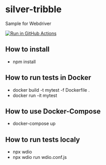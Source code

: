 # silver-tribble
Sample for Webdriver

[![Run in GitHub Actions](https://github.com/BurhanH/silver-tribble/actions/workflows/run-tests.yml/badge.svg)](https://github.com/BurhanH/silver-tribble/actions/workflows/run-tests.yml)

## How to install
- npm install

## How to run tests in Docker
- docker build -t mytest -f Dockerfile .
- docker run -it mytest

## How to use Docker-Compose
- docker-compose up

## How to run tests localy
- npx wdio
- npx wdio run wdio.conf.js
